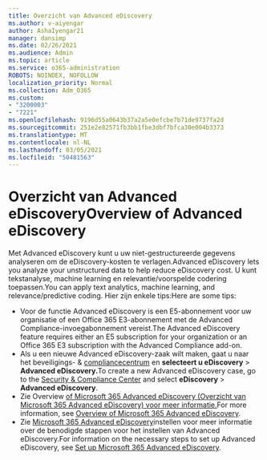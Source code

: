```yaml
---
title: Overzicht van Advanced eDiscovery
ms.author: v-aiyengar
author: AshaIyengar21
manager: dansimp
ms.date: 02/26/2021
ms.audience: Admin
ms.topic: article
ms.service: o365-administration
ROBOTS: NOINDEX, NOFOLLOW
localization_priority: Normal
ms.collection: Adm_O365
ms.custom:
- "3200003"
- "7221"
ms.openlocfilehash: 9196d55a0643b37a2a5e0efcbe7b71de9737fa2d
ms.sourcegitcommit: 251e2e82571fb3bb1fbe3dbf7bfca30e004b3373
ms.translationtype: MT
ms.contentlocale: nl-NL
ms.lasthandoff: 03/05/2021
ms.locfileid: "50481563"
---
```

# <a name="overview-of-advanced-ediscovery"></a><span data-ttu-id="2b1e0-102">Overzicht van Advanced eDiscovery</span><span class="sxs-lookup"><span data-stu-id="2b1e0-102">Overview of Advanced eDiscovery</span></span>

<span data-ttu-id="2b1e0-103">Met Advanced eDiscovery kunt u uw niet-gestructureerde gegevens analyseren om de eDiscovery-kosten te verlagen.</span><span class="sxs-lookup"><span data-stu-id="2b1e0-103">Advanced eDiscovery lets you analyze your unstructured data to help reduce eDiscovery cost.</span></span> <span data-ttu-id="2b1e0-104">U kunt tekstanalyse, machine learning en relevantie/voorspelde codering toepassen.</span><span class="sxs-lookup"><span data-stu-id="2b1e0-104">You can apply text analytics, machine learning, and relevance/predictive coding.</span></span> <span data-ttu-id="2b1e0-105">Hier zijn enkele tips:</span><span class="sxs-lookup"><span data-stu-id="2b1e0-105">Here are some tips:</span></span>

- <span data-ttu-id="2b1e0-106">Voor de functie Advanced eDiscovery is een E5-abonnement voor uw organisatie of een Office 365 E3-abonnement met de Advanced Compliance-invoegabonnement vereist.</span><span class="sxs-lookup"><span data-stu-id="2b1e0-106">The Advanced eDiscovery feature requires either an E5 subscription for your organization or an Office 365 E3 subscription with the Advanced Compliance add-on.</span></span>
- <span data-ttu-id="2b1e0-107">Als u een nieuwe Advanced eDiscovery-zaak wilt maken, gaat u naar het beveiligings- & [compliancecentrum](https://go.microsoft.com/fwlink/p/?linkid=2077143) en **selecteert u eDiscovery**  >  **Advanced eDiscovery.**</span><span class="sxs-lookup"><span data-stu-id="2b1e0-107">To create a new Advanced eDiscovery case, go to the [Security & Compliance Center](https://go.microsoft.com/fwlink/p/?linkid=2077143) and select **eDiscovery** > **Advanced eDiscovery**.</span></span>
- <span data-ttu-id="2b1e0-108">Zie Overview [of Microsoft 365 Advanced eDiscovery (Overzicht van Microsoft 365 Advanced eDiscovery) voor meer informatie.](https://go.microsoft.com/fwlink/?linkid=2101588)</span><span class="sxs-lookup"><span data-stu-id="2b1e0-108">For more information, see [Overview of Microsoft 365 Advanced eDiscovery](https://go.microsoft.com/fwlink/?linkid=2101588).</span></span>
- <span data-ttu-id="2b1e0-109">Zie [Microsoft 365 Advanced eDiscovery](https://go.microsoft.com/fwlink/?linkid=2122672)instellen voor meer informatie over de benodigde stappen voor het instellen van Advanced eDiscovery.</span><span class="sxs-lookup"><span data-stu-id="2b1e0-109">For information on the necessary steps to set up Advanced eDiscovery, see [Set up Microsoft 365 Advanced eDiscovery](https://go.microsoft.com/fwlink/?linkid=2122672).</span></span>